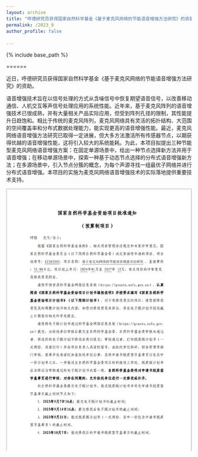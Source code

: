```yaml
---
layout: archive
title: "呼德研究员获得国家自然科学基金《基于麦克风网络的节能语音增强方法研究》的资助"
permalink: /2023_9
author_profile: false

---
```


{% include base_path %}


======

近日，呼德研究员获得国家自然科学基金《基于麦克风网络的节能语音增强方法研究》的资助。

语音增强技术旨在以信号处理的方式从含噪信号中恢复期望语音信号，以改善移动通信、人机交互等声信号处理应用的系统性能。近年来，基于麦克风阵列的语音增强技术已很成熟，并有大量相关产品实际应用，但受到阵列孔径的限制，其性能提升日趋饱和。相比于传统的麦克风阵列，麦克风网络具有灵活的拓扑结构、大范围的空间覆盖率和分布式数据处理能力，能实现更高的语音增强性能。最近，麦克风网络语音增强方法研究已取得一定进展，但大多方法激活所有传感器节点，以期获得优越的语音增强性能，这将引入较大的系统能耗。为此，本项目拟提出三种节能型麦克风网络语音增强方案：在固定单源场景中，给出一种节点选择新方法并用于语音增强；在移动单源场景中，探索一种基于动态节点选择的分布式语音增强新方法；在多源场景中，引入节点分簇的概念，为每个声源寻找一组最优子网络并进行分布式语音增强。本项目的实施为麦克风网络语音增强技术的实际落地提供重要技术支持。


![图1](/images/2023_9.png)
